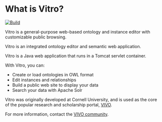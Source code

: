 # What is Vitro?

[![Build](https://github.com/vivo-project/Vitro/workflows/Build/badge.svg)](https://github.com/vivo-project/Vitro/actions?query=workflow%3ABuild)

Vitro is a general-purpose web-based ontology and instance editor with customizable public browsing. 

Vitro is an integrated ontology editor and semantic web application.

Vitro is a Java web application that runs in a Tomcat servlet container.

With Vitro, you can:

* Create or load ontologies in OWL format
* Edit instances and relationships
* Build a public web site to display your data
* Search your data with Apache Solr

Vitro was originally developed at Cornell University, and is used as the core of the popular
research and scholarship portal, [VIVO](https://lyrasis.org/vivo/).

For more information, contact the [VIVO community](https://lyrasis.org/vivo/resources/contact/).

